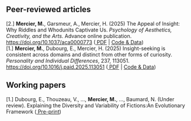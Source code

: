 ## Peer-reviewed articles

[2.] **Mercier, M.**, Garsmeur, A., Mercier, H. (2025) The Appeal of Insight: Why Riddles and Whodunits Captivate Us. *Psychology of Aesthetics, Creativity, and the Arts*. Advance online publication. https://doi.org/10.1037/aca0000773 ([<PDF /> PDF](https://mariusmercier.github.io/files/Mercier-2025b.pdf) | [<GitHub /> Code & Data](https://github.com/mariusmercier/paper_insight_culture))  
[1.] **Mercier, M.**, Dubourg, E., Mercier, H. (2025) Insight-seeking is consistent across domains and distinct from other forms of curiosity. *Personality and Individual Differences*, 237, 113051. https://doi.org/10.1016/j.paid.2025.113051 ([<PDF /> PDF](https://mariusmercier.github.io/files/Mercier-2025a.pdf) | [<GitHub /> Code & Data](https://github.com/mariusmercier/paper_cluster_insight))

  
## Working papers

[1.] Dubourg, E., Thouzeau, V., ..., **Mercier, M.**, ..., Baumard, N. (Under review). Explaining the Diversity and Variability of Fictions:An Evolutionary Framework ([<PDF /> Pre-print](https://osf.io/preprints/osf/me6bz))
